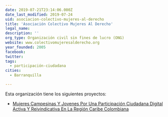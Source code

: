 ```yaml
---
date: 2019-07-21T23:14:06.000Z
date_last_modified: 2019-07-24
uid: asociacion-colectivo-mujeres-al-derecho
title: 'Asociación Colectivo Mujeres Al Derecho'
legal_name: 
description: ''
org_type: Organización civil sin fines de lucro (ONG)
website: www.colectivomujeresalderecho.org
year_founded: 2005
facebook: 
twitter: 
tags:
  - participación-ciudadana
cities: 
  - Barranquilla

---
```


Esta organización tiene los siguientes proyectos:

- [Mujeres Campesinas Y Jovenes Por  Una Participación Ciudadana Digital  Activa Y Reivindicativa En La Región Caribe Colombiana](/proyectos/mujeres-campesinas-y-jovenes-por-una-participacion-ciudadana-digital-activa-y-reivindicativa-en-la-region-caribe-colombiana)
